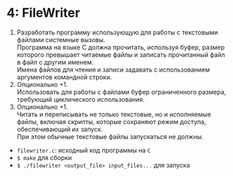 # 4: FileWriter

1. Разработать программу использующую для работы с текстовыми
файлами системные вызовы.  
Программа на языке C должна прочитать, используя буфер, размер которого превышает читаемые файлы и записать прочитанный файл в файл с другим именем.  
Имена файлов для чтения и записи задавать с использованием
аргументов командной строки.
2. Опционально +1.   
Использовать для работы с файлами буфер ограниченного размера, требующий циклического использования.
3. Опционально +1.   
Читать и переписывать не только текстовые, но и исполняемые файлы, включая скрипты, которые сохраняют режим доступа, обеспечивающий их запуск.  
При этом обычные текстовые файлы запускаться не должны.  

- `filewriter.c`: исходный код программы на `C`
- `$ make` для сборки
- `$ ./filewriter <output_file> input_files...` для запуска